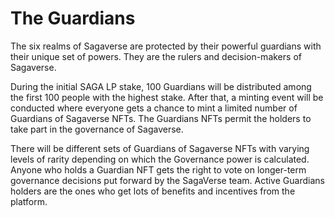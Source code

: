 # The Guardians

The six realms of Sagaverse are protected by their powerful guardians with their unique set of powers. They are the rulers and decision-makers of Sagaverse.

During the initial SAGA LP stake, 100 Guardians will be distributed among the first 100 people with the highest stake. After that, a minting event will be conducted where everyone gets a chance to mint a limited number of Guardians of Sagaverse NFTs. The Guardians NFTs permit the holders to take part in the governance of Sagaverse.

There will be different sets of Guardians of Sagaverse NFTs with varying levels of rarity depending on which the Governance power is calculated. Anyone who holds a Guardian NFT gets the right to vote on longer-term governance decisions put forward by the SagaVerse team. Active Guardians holders are the ones who get lots of benefits and incentives from the platform.
